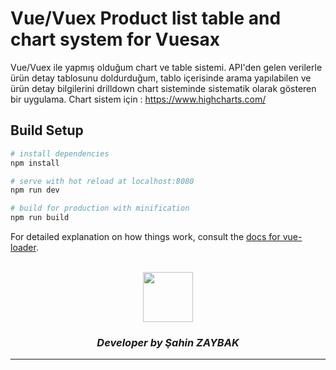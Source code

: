 # Vue/Vuex Product list table and chart system for Vuesax

Vue/Vuex ile yapmış olduğum chart ve table sistemi. API'den gelen verilerle ürün detay tablosunu doldurduğum, tablo içerisinde arama yapılabilen ve ürün detay bilgilerini drilldown chart  sisteminde sistematik olarak gösteren bir uygulama.
Chart sistem için : https://www.highcharts.com/


## Build Setup

``` bash
# install dependencies
npm install

# serve with hot reload at localhost:8080
npm run dev

# build for production with minification
npm run build
```

For detailed explanation on how things work, consult the [docs for vue-loader](http://vuejs.github.io/vue-loader).

<br>
<div align="center">
  <img src="https://image.flaticon.com/teams/slug/smashicons.jpg" width="80">
  <h3><i>Developer by Şahin ZAYBAK </i></h3>
  <hr/>
</div>
